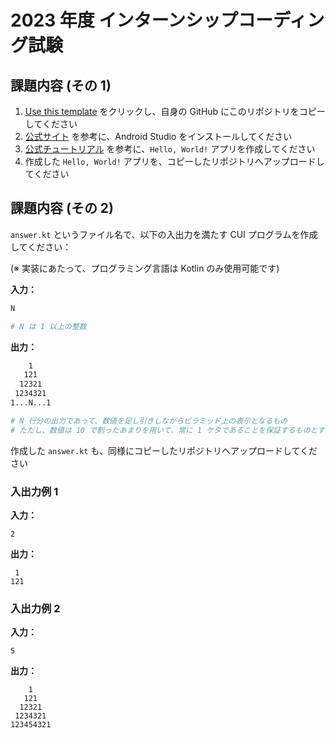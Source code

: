 # 2023 年度 インターンシップコーディング試験

## 課題内容 (その 1)

1. [Use this template](https://github.com/new?template_name=mobile-coding-test_2023&template_owner=cw-recruit) をクリックし、自身の GitHub にこのリポジトリをコピーしてください
1. [公式サイト](https://developer.android.com/studio/install?hl=ja) を参考に、Android Studio をインストールしてください
1. [公式チュートリアル](https://developer.android.com/codelabs/basic-android-kotlin-compose-first-app?hl=ja) を参考に、`Hello, World!` アプリを作成してください
1. 作成した `Hello, World!` アプリを、コピーしたリポジトリへアップロードしてください

## 課題内容 (その 2)

`answer.kt` というファイル名で、以下の入出力を満たす CUI プログラムを作成してください：

(※ 実装にあたって、プログラミング言語は Kotlin のみ使用可能です)

**入力：**

```sh
N

# N は 1 以上の整数
```

**出力：**

```sh
    1
   121
  12321
 1234321
1...N...1

# N 行分の出力であって、数値を足し引きしながらピラミッド上の表示となるもの
# ただし、数値は 10 で割ったあまりを用いて、常に 1 ケタであることを保証するものとする
```

作成した `answer.kt` も、同様にコピーしたリポジトリへアップロードしてください

### 入出力例 1

**入力：**

```
2
```

**出力：**

```
 1
121
```

### 入出力例 2

**入力：**

```
5
```

**出力：**

```
    1
   121
  12321
 1234321
123454321
```
